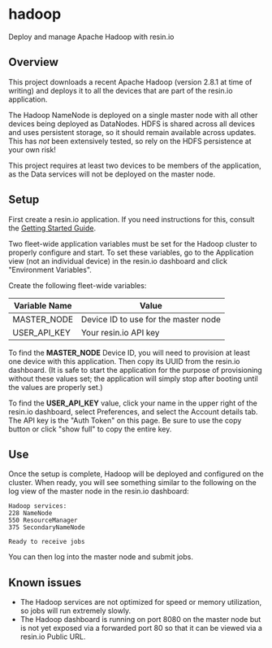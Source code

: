 # hadoop
Deploy and manage Apache Hadoop with resin.io

Overview
--------
This project downloads a recent Apache Hadoop (version 2.8.1 at time of
writing) and deploys it to all the devices that are part of the resin.io
application.

The Hadoop NameNode is deployed on a single master node with all other devices
being deployed as DataNodes.  HDFS is shared across all devices and uses
persistent storage, so it should remain available across updates.  This has
*not* been extensively tested, so rely on the HDFS persistence at your own
risk!

This project requires at least two devices to be members of the application,
as the Data services will not be deployed on the master node.


Setup
-----
First create a resin.io application.  If you need instructions for this,
consult the [Getting Started Guide](https://docs.resin.io/raspberrypi3/nodejs/getting-started).

Two fleet-wide application variables must be set for the Hadoop cluster to
properly configure and start.  To set these variables, go to the Application
view (not an individual device) in the resin.io dashboard and click
"Environment Variables".

Create the following fleet-wide variables:

| Variable Name | Value |
| ------------- | ----- |
| MASTER_NODE   | Device ID to use for the master node |
| USER_API_KEY  | Your resin.io API key |

To find the **MASTER_NODE** Device ID, you will need to provision at least
one device with this application.  Then copy its UUID from the resin.io
dashboard.  (It is safe to start the application for the purpose of
provisioning without these values set; the application will simply stop
after booting until the values are properly set.)

To find the **USER_API_KEY** value, click your name in the upper right of the
resin.io dashboard, select Preferences, and select the Account details tab.
The API key is the "Auth Token" on this page.  Be sure to use the copy button
or click "show full" to copy the entire key.


Use
---
Once the setup is complete, Hadoop will be deployed and configured on the
cluster.  When ready, you will see something similar to the following on the
log view of the master node in the resin.io dashboard:

```
Hadoop services:
228 NameNode
550 ResourceManager
375 SecondaryNameNode

Ready to receive jobs
```

You can then log into the master node and submit jobs.


Known issues
------------
 * The Hadoop services are not optimized for speed or memory utilization, so
   jobs will run extremely slowly.
 * The Hadoop dashboard is running on port 8080 on the master node but is not
   yet exposed via a forwarded port 80 so that it can be viewed via a resin.io
   Public URL.